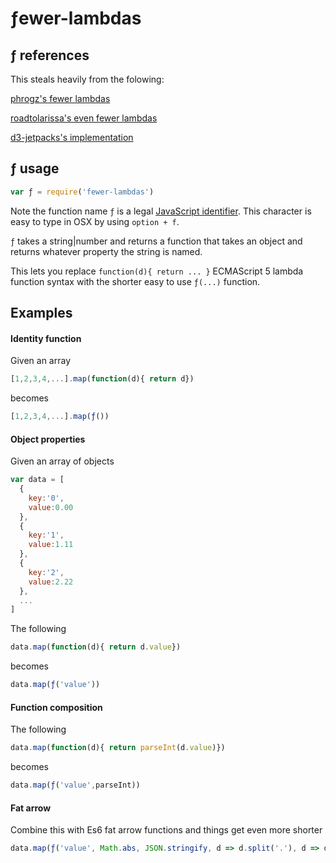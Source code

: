 # ƒewer-lambdas

## ƒ references

This steals heavily from the folowing:

[phrogz's fewer lambdas](http://phrogz.net/fewer-lambdas-in-d3-js)

[roadtolarissa's even fewer lambdas](http://roadtolarissa.com/blog/2014/06/23/even-fewer-lamdas-with-d3/)

[d3-jetpacks's implementation](https://github.com/gka/d3-jetpack#ƒ-or-d3f)

## ƒ usage

```js
var ƒ = require('fewer-lambdas')
```

Note the function name `ƒ` is a legal [JavaScript identifier](http://stackoverflow.com/questions/1661197/what-characters-are-valid-for-javascript-variable-names/9337047#9337047). This character is easy to type in OSX by using `option + f`.

`ƒ` takes a string|number and returns a function that takes an object and returns whatever property the string is named. 

This lets you replace ``function(d){ return ... }`` ECMAScript 5 lambda function syntax with the shorter easy to use `ƒ(...)` function.


## Examples

#### Identity function

Given an array

```js
[1,2,3,4,...].map(function(d){ return d})
```
becomes

```js
[1,2,3,4,...].map(ƒ())
```

#### Object properties

Given an array of objects

```js
var data = [
  {
    key:'0',
    value:0.00
  },
  {
    key:'1',
    value:1.11
  },
  {
    key:'2',
    value:2.22
  },
  ...
]
```

The following

```js
data.map(function(d){ return d.value})
```

becomes

```js
data.map(ƒ('value'))
```

#### Function composition

The following

```js
data.map(function(d){ return parseInt(d.value)})
```

becomes

```js
data.map(ƒ('value',parseInt))
```

#### Fat arrow

Combine this with Es6 fat arrow functions and things get even more shorter

```js
data.map(ƒ('value', Math.abs, JSON.stringify, d => d.split('.'), d => d.join(''), d => +d))
```